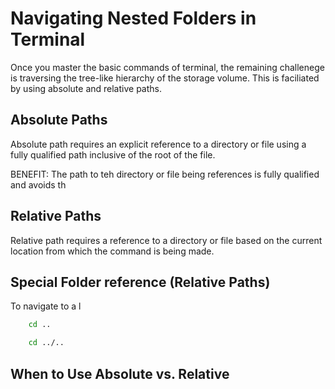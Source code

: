 # Navigating Nested Folders in Terminal 
Once you master the basic commands of terminal, the remaining challenege is traversing the tree-like hierarchy of the storage volume. This is faciliated by using absolute and relative paths.

## Absolute Paths
Absolute path requires an explicit reference to a directory or file using a fully qualified path inclusive of the root of the file.

BENEFIT: The path to teh directory or file being references is fully qualified and avoids th

## Relative Paths
Relative path requires a reference to a directory or file based on the current location from which the command is being made.

## Special Folder reference  (Relative Paths)
To navigate to a l
``` zsh
    cd ..
```

``` zsh
    cd ../..
```


## When to Use Absolute vs. Relative

